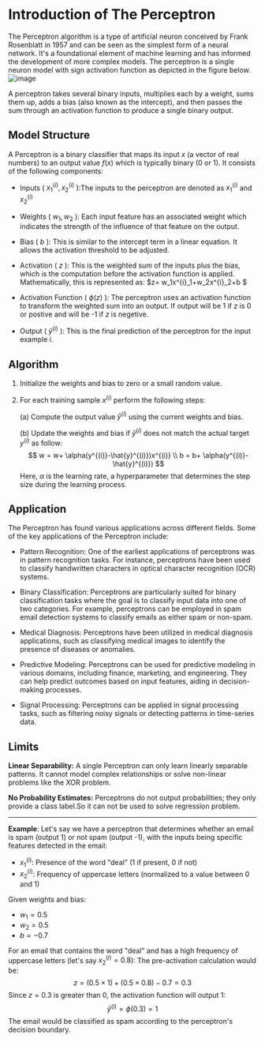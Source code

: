 # Introduction of The Perceptron
The Perceptron algorithm is a type of artificial neuron conceived by Frank Rosenblatt in 1957 and can be seen as the simplest form of a neural network. It's a foundational element of machine learning and has informed the development of more complex models.
The perceptron is a single neuron model with sign activation function as depicted in the figure below.
![image](https://github.com/ZhikangLiuu/Ind_577_Final_project/assets/165843914/07114d5b-c988-4f94-856f-c8a6c43f02f6)

A perceptron takes several binary inputs, multiplies each by a weight, sums them up, adds a bias (also known as the intercept), 
and then passes the sum through an activation function to produce a single binary output.

## Model Structure
A Perceptron is a binary classifier that maps its input $x$ (a vector of real numbers) to an output value $f(x)$ which is typically binary (0 or 1). It consists of the following components:
- Inputs ( $x^{(i)}_1,x^{(i)}_2$ ):The inputs to the perceptron are denoted as $x^{(i)}_1$ and $x^{(i)}_2$ 

- Weights ( $w_1, w_2$ ): Each input feature has an associated weight which indicates the strength of the influence of that feature on the output. 

- Bias ( $b$ ): This is similar to the intercept term in a linear equation. It allows the activation threshold to be adjusted.

- Activation ( $z$ ): This is the weighted sum of the inputs plus the bias, which is the computation before the activation function is applied. Mathematically, this is represented as: $z= w_1x^{i}_1+w_2x^{i}_2+b $
- Activation Function ( $\phi(z)$ ): The perceptron uses an activation function to transform the weighted sum into an output. If output will be 1 if $z$ is 0 or postive and will be -1 if $z$ is negetive.

- Output ( $\hat{y}^{(i)}$ ): This is the final prediction of the perceptron for the input example $i$.

## Algorithm

1. Initialize the weights and bias to zero or a small random value.
2. For each training sample $x^{(i)}$ perform the following steps:
   
   (a) Compute the output value $\hat{y}^{(i)}$ using the current weights and bias.
   
   (b) Update the weights and bias if $\hat{y}^{(i)}$ does not match the actual target $y^{(i)}$ as follow:
       $$
         w = w+ \alpha(y^{(i)}-\hat{y}^{(i)})x^{(i)} \\
         b = b+ \alpha(y^{(i)}-\hat{y}^{(i)})
       $$
   Here, $\alpha$ is the learning rate, a hyperparameter that determines the step size during the learning process.
   
## Application
The Perceptron has found various applications across different fields. Some of the key applications of the Perceptron include:

- Pattern Recognition: One of the earliest applications of perceptrons was in pattern recognition tasks. For instance, perceptrons have been used to classify handwritten characters in optical character recognition (OCR) systems.
  
- Binary Classification: Perceptrons are particularly suited for binary classification tasks where the goal is to classify input data into one of two categories. For example, perceptrons can be employed in spam email detection systems to classify emails as either spam or non-spam.
  
- Medical Diagnosis: Perceptrons have been utilized in medical diagnosis applications, such as classifying medical images to identify the presence of diseases or anomalies.
  
- Predictive Modeling: Perceptrons can be used for predictive modeling in various domains, including finance, marketing, and engineering. They can help predict outcomes based on input features, aiding in decision-making processes.
  
- Signal Processing: Perceptrons can be applied in signal processing tasks, such as filtering noisy signals or detecting patterns in time-series data.

## Limits 

**Linear Separability:** A single Perceptron can only learn linearly separable patterns. It cannot model complex relationships or solve non-linear problems like the XOR problem.

**No Probability Estimates:** Perceptrons do not output probabilities; they only provide a class label.So it can not be used to solve regression problem.

---
**Example**:
Let's say we have a perceptron that determines whether an email is spam (output 1) or not spam (output -1), with the inputs being specific features detected in the email:
- $x^{(i)}_1$: Presence of the word "deal" (1 if present, 0 if not)
- $x^{(i)}_2$: Frequency of uppercase letters (normalized to a value between 0 and 1)
  
Given weights and bias:
- $w_1 = 0.5$
- $w_2 = 0.5$
- $b = -0.7$
  
For an email that contains the word "deal" and has a high frequency of uppercase letters (let's say $x^{(i)}_2 = 0.8$):
The pre-activation calculation would be:
$$z = (0.5 \times 1) + (0.5 \times 0.8) - 0.7 = 0.3 $$
Since $z = 0.3$ is greater than 0, the activation function will output 1:
$$\hat{y}^{(i)} = \phi(0.3) = 1 $$
The email would be classified as spam according to the perceptron's decision boundary.
